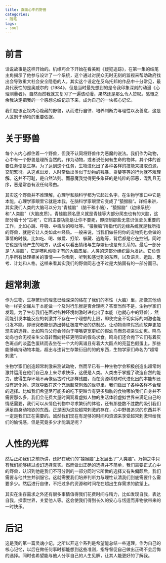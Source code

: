 ```yaml
---
title: 直面心中的野兽
categories:
- 随笔
tags:
- soul
---
```

# 前言
话说故事是这样开始的。机缘巧合下开始在看美剧《疑犯追踪》，在第一集的结尾主角揭示了他参与设计了一个系统，这个通过对民众无时无刻的监视来帮助政府找出会导致重大社会安全隐患的人。其实这个设定在反乌托邦的作品中十分常见，最具代表性的是奥威尔的《1984》，但是当时最先想到的是令我印象深刻的动漫《心理测量者》。自然而然我就又复习了一遍该动漫，果然还是那么令人赞叹。感慨之余我决定把我的一个感想总结记录下来，成为自己的一块核心记忆。
>
我们应该正视内心隐藏的野兽，从而进行自律、培养判断力与理性以及善意，这是人区别于动物的重要依据。
>
<!-- more -->
# 关于野兽
每个人内心都住着一个野兽，但我不认同将野兽作为恶魔的说法。我们作为动物，心中有一个野兽是理所当然的。作为动物，或者说任何有生命的物体，其个体的首要任务便是生存。为了达到这个任务，生物进化出了各种各样的技能来摄取资源，交配繁衍。从这点出发，人时常做出类似于动物的残暴、贪婪等等的行为就不难理解。这并不可耻，是自然法则。而恶魔我觉得更多象征的是纯粹的邪恶，混乱且无序，恶是常态有没任何缘由。  


其实这个野兽并不难理解，心理学和脑科学都为它起过名字。在生物学家口中它是本能，心理学家眼里它就是本我，在脑科学家眼里它变成了“猿猴脑”。详细来讲，其实我们人类的大脑可以分为“青蛙脑”（脑干和小脑），“猿猴脑”（边缘系统）和“人类脑”（大脑皮质）。青蛙脑顾名思义就是青蛙等大部分爬虫也有的大脑，这部分脑十分“古老”，它的主要功能是让你不要死，即控制那些无意识但至关重要的工作，比如心跳、呼吸、中毒后的呕吐等。“猿猴脑”所指代的边缘系统就是我所指的野兽，就是它让人类如此神经质。一般来说，当我们做任何你的宠物狗也会做的事情的时候，比如吃、喝、做爱、打架、躲藏、逃跑等，背后都是它在控制。同时它也是情绪产生的地方，从这可以看出情绪与生存繁衍也是有关系的。最后一部分是“人类脑”，它是哺乳动物才有的大脑皮层，人类的这部分组织最为发达。它负责几乎所有处理相关的事情——你看到、听到和感觉到的东西，以及语言、运动、思考、计划和人格。这样来看其实我们的野兽同志也不过是大脑固有的一部分而已。 
# 超常刺激
作为生物，生存繁衍的理念已经深深的烙在了我们的本性（大脑）里，那像其他动物一样完全屈从于本能做一个及时行乐猴是否合理呢？答案当然不是。生物学家们发现，为了生存我们在面对各种环境刺激时进化出了本能（也就心中的野兽），然而能引发本能反应的刺激并不存在一个理想的上限，即使完全不切实际的刺激也能引发本能。即研究者能创造出特征极度夸张的仿制品，让动物青睐假货而放弃更加现实的选择。比如鸣鸟父母会倾向于喂嘴更宽更红的假幼鸟而忽视亲生幼崽。鸣鸟幼鸟也会无视亲生父母转而向特征更明显的假鸟求食。鸣鸟们还会抛下它们有着灰色斑点的淡蓝色蛋转而去坐在一个大的离谱且有着大大圆点的亮蓝色假蛋上。那些能够劫持动物本能，超出与违背生存繁衍目的的的东西，生物学家们命名为“超常刺激”。    


生物学家们创造超常刺激来测试动物，然而早已有一种生物学会积极创造出超常刺激并运用在他们自己身上来寻求快乐，这便是人类。人类由于掌握了改造自然的能力，使得生存环境不再像远古时代那样残酷，而在资源稀缺时代进化出的本能却还没有退化掉。这就导致在这个充满超常刺激的世界里，我们做出了各种各样不合理的选择。比如我们希望尽可能多的吃下更甜含有更多脂肪的食物哪怕我们自身并不需要那么多，我们会花费大量时间观看虚拟人物的生活体验虚拟世界来满足自己的情感需要，我们可以从情色刊物中寻求繁衍的体验，还有那些数不胜数的吸引我们满足自身动物欲的东西。正是因为这些超常刺激的存在，心中野兽追求的东西并不一定是我们正在需要的。诚然我们现在有足够的时间和资源来享受超常刺激带给我们的愉悦感，但是究竟多少才能满足呢？
# 人性的光辉
然后正如我们之前所讲，还好在我们的“猿猴脑”上发展出了“人类脑“。万物之中只有我们能够绕过虚幻选择真实。然而做出正确的选择并不简单，我们需要正式心中的野兽，认识到他是我们不可分割的一部分同时它所做的选择又有失偏颇后，我们需要与他共生并驯服它。这就需要我们培养判断力与理性认清我们到底需要什么需要多少。然后进行自律，不把过多的资源和时间花在超出生存需求的欲望上。    


其实在生存需求之外还有很多事情值得我们花费时间与精力，比如发现自我，表达自我，探索世界，关爱他人等。这会使我们得到长久的安心与恬适而非物欲带来的一时快乐。
# 后记
这是我的第一篇灵魂小记，之所以开这个系列是希望能总结一些道理，作为自己的核心记忆，以后在做任何事时都能想到这些准则，指导督促自己做出正确不会后悔的选择。同时也希望能与他人分享自己的人生见解，让其人能更好的了解我。  


